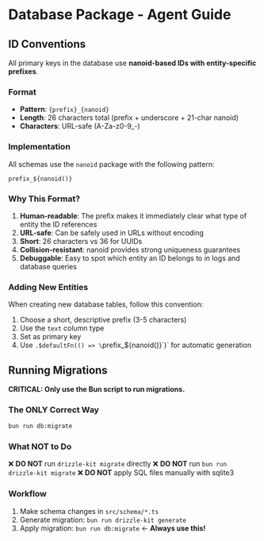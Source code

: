 # Database Package - Agent Guide

## ID Conventions

All primary keys in the database use **nanoid-based IDs with entity-specific prefixes**.

### Format
- **Pattern**: `{prefix}_{nanoid}`
- **Length**: 26 characters total (prefix + underscore + 21-char nanoid)
- **Characters**: URL-safe (A-Za-z0-9_-)

### Implementation

All schemas use the `nanoid` package with the following pattern:

`prefix_${nanoid()}`

### Why This Format?

1. **Human-readable**: The prefix makes it immediately clear what type of entity the ID references
2. **URL-safe**: Can be safely used in URLs without encoding
3. **Short**: 26 characters vs 36 for UUIDs
4. **Collision-resistant**: nanoid provides strong uniqueness guarantees
5. **Debuggable**: Easy to spot which entity an ID belongs to in logs and database queries

### Adding New Entities

When creating new database tables, follow this convention:
1. Choose a short, descriptive prefix (3-5 characters)
2. Use the `text` column type
3. Set as primary key
4. Use `.$defaultFn(() => \`prefix_${nanoid()}\`)` for automatic generation

## Running Migrations

**CRITICAL: Only use the Bun script to run migrations.**

### The ONLY Correct Way

```bash
bun run db:migrate
```

### What NOT to Do

❌ **DO NOT** run `drizzle-kit migrate` directly
❌ **DO NOT** run `bun run drizzle-kit migrate`
❌ **DO NOT** apply SQL files manually with sqlite3

### Workflow

1. Make schema changes in `src/schema/*.ts`
2. Generate migration: `bun run drizzle-kit generate`
3. Apply migration: `bun run db:migrate` ← **Always use this!**
